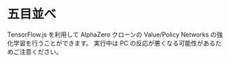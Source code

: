 # 五目並べ

TensorFlow.js を利用して AlphaZero クローンの Value/Policy Networks の強化学習を行うことができます。
実行中は PC の反応が悪くなる可能性があるためご注意ください。

<gomoku-training-pane />
